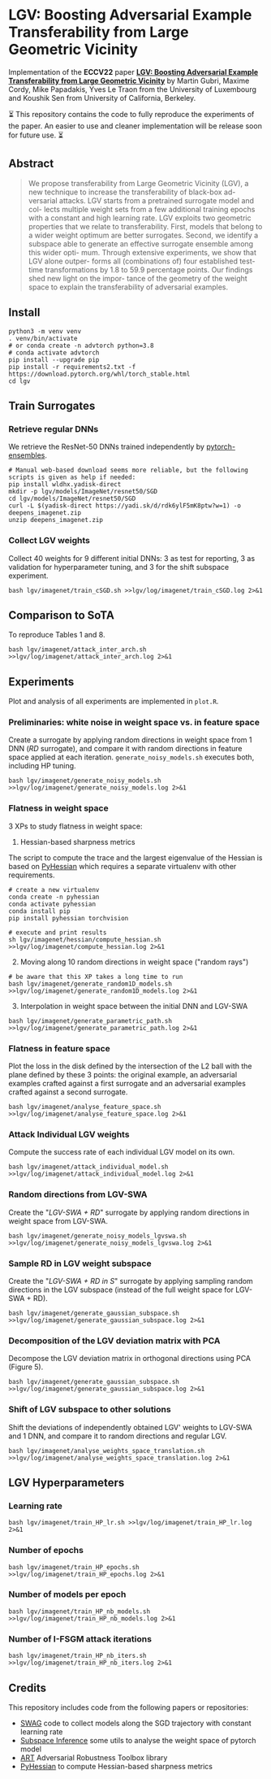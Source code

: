 # LGV: Boosting Adversarial Example Transferability from Large Geometric Vicinity

Implementation of the **ECCV22** paper **[LGV: Boosting Adversarial Example Transferability from Large Geometric Vicinity](XXX)** by Martin Gubri, Maxime Cordy, Mike Papadakis, Yves Le Traon from the University of Luxembourg and Koushik Sen from University of California, Berkeley.

⏳️ This ️repository contains the code to fully reproduce the experiments of the paper. An easier to use and cleaner implementation will be release soon for future use. ⏳

## Abstract

> We propose transferability from Large Geometric Vicinity (LGV), a new technique to increase the transferability of black-box ad- versarial attacks. LGV starts from a pretrained surrogate model and col- lects multiple weight sets from a few additional training epochs with a constant and high learning rate. LGV exploits two geometric properties that we relate to transferability. First, models that belong to a wider weight optimum are better surrogates. Second, we identify a subspace able to generate an effective surrogate ensemble among this wider opti- mum. Through extensive experiments, we show that LGV alone outper- forms all (combinations of) four established test-time transformations by 1.8 to 59.9 percentage points. Our findings shed new light on the impor- tance of the geometry of the weight space to explain the transferability of adversarial examples.

## Install

```shell script
python3 -m venv venv
. venv/bin/activate
# or conda create -n advtorch python=3.8
# conda activate advtorch
pip install --upgrade pip
pip install -r requirements2.txt -f https://download.pytorch.org/whl/torch_stable.html
cd lgv
```

## Train Surrogates

### Retrieve regular DNNs

We retrieve the ResNet-50 DNNs trained independently by [pytorch-ensembles](https://github.com/bayesgroup/pytorch-ensembles).

```shell script
# Manual web-based download seems more reliable, but the following scripts is given as help if needed:
pip install wldhx.yadisk-direct
mkdir -p lgv/models/ImageNet/resnet50/SGD 
cd lgv/models/ImageNet/resnet50/SGD
curl -L $(yadisk-direct https://yadi.sk/d/rdk6ylF5mK8ptw?w=1) -o deepens_imagenet.zip
unzip deepens_imagenet.zip
```

### Collect LGV weights

Collect 40 weights for 9 different initial DNNs: 3 as test for reporting, 3 as validation for hyperparameter tuning, 
and 3 for the shift subspace experiment.

```shell script
bash lgv/imagenet/train_cSGD.sh >>lgv/log/imagenet/train_cSGD.log 2>&1
```

## Comparison to SoTA

To reproduce Tables 1 and 8.

```shell script
bash lgv/imagenet/attack_inter_arch.sh >>lgv/log/imagenet/attack_inter_arch.log 2>&1
```


## Experiments

Plot and analysis of all experiments are implemented in `plot.R`.

### Preliminaries: white noise in weight space vs. in feature space

Create a surrogate by applying random directions in weight space from 1 DNN (_RD_ surrogate),
and compare it with random directions in feature space applied at each iteration.
`generate_noisy_models.sh` executes both, including HP tuning.

```shell script
bash lgv/imagenet/generate_noisy_models.sh >>lgv/log/imagenet/generate_noisy_models.log 2>&1
```

### Flatness in weight space
3 XPs to study flatness in weight space: 
1. Hessian-based sharpness metrics

The script to compute the trace and the largest eigenvalue of the Hessian is based on [PyHessian](https://github.com/amirgholami/PyHessian) which requires a separate virtualenv with other requirements.
```shell script
# create a new virtualenv
conda create -n pyhessian
conda activate pyhessian
conda install pip
pip install pyhessian torchvision

# execute and print results 
sh lgv/imagenet/hessian/compute_hessian.sh >>lgv/log/imagenet/compute_hessian.log 2>&1
```

2. Moving along 10 random directions in weight space ("random rays")
```shell script
# be aware that this XP takes a long time to run
bash lgv/imagenet/generate_random1D_models.sh >>lgv/log/imagenet/generate_random1D_models.log 2>&1
```
3. Interpolation in weight space between the initial DNN and LGV-SWA 
```shell script
bash lgv/imagenet/generate_parametric_path.sh >>lgv/log/imagenet/generate_parametric_path.log 2>&1
```

### Flatness in feature space

Plot the loss in the disk defined by the intersection of the L2 ball with the plane defined by these 3 points: the original example, an adversarial examples crafted against a first surrogate and an adversarial examples crafted against a second surrogate.

```shell script
bash lgv/imagenet/analyse_feature_space.sh >>lgv/log/imagenet/analyse_feature_space.log 2>&1
```

### Attack Individual LGV weights

Compute the success rate of each individual LGV model on its own.

```shell script
bash lgv/imagenet/attack_individual_model.sh >>lgv/log/imagenet/attack_individual_model.log 2>&1
```

### Random directions from LGV-SWA

Create the "_LGV-SWA + RD_" surrogate by applying random directions in weight space from LGV-SWA.

```shell script
bash lgv/imagenet/generate_noisy_models_lgvswa.sh >>lgv/log/imagenet/generate_noisy_models_lgvswa.log 2>&1
```

### Sample RD in LGV weight subspace

Create the "_LGV-SWA + RD in S_" surrogate by applying sampling random directions in the LGV subspace (instead of the full weight space for LGV-SWA + RD).

```shell script
bash lgv/imagenet/generate_gaussian_subspace.sh >>lgv/log/imagenet/generate_gaussian_subspace.log 2>&1
```

### Decomposition of the LGV deviation matrix with PCA

Decompose the LGV deviation matrix in orthogonal directions using PCA (Figure 5).

```shell script
bash lgv/imagenet/generate_gaussian_subspace.sh >>lgv/log/imagenet/generate_gaussian_subspace.log 2>&1
```

### Shift of LGV subspace to other solutions

Shift the deviations of independently obtained LGV' weights to LGV-SWA and 1 DNN, and compare it to random directions and regular LGV.

```shell script
bash lgv/imagenet/analyse_weights_space_translation.sh >>lgv/log/imagenet/analyse_weights_space_translation.log 2>&1
```


## LGV Hyperparameters

### Learning rate

```shell script
bash lgv/imagenet/train_HP_lr.sh >>lgv/log/imagenet/train_HP_lr.log 2>&1
```

### Number of epochs

```shell script
bash lgv/imagenet/train_HP_epochs.sh >>lgv/log/imagenet/train_HP_epochs.log 2>&1
```

### Number of models per epoch

```shell script
bash lgv/imagenet/train_HP_nb_models.sh >>lgv/log/imagenet/train_HP_nb_models.log 2>&1
```

### Number of I-FSGM attack iterations

```shell script
bash lgv/imagenet/train_HP_nb_iters.sh >>lgv/log/imagenet/train_HP_nb_iters.log 2>&1
```

## Credits

This repository includes code from the following papers or repositories:

- [SWAG](https://github.com/wjmaddox/swa_gaussian) code to collect models along the SGD trajectory with constant learning rate
- [Subspace Inference](https://github.com/wjmaddox/drbayes) some utils to analyse the weight space of pytorch model
- [ART](https://github.com/Trusted-AI/adversarial-robustness-toolbox) Adversarial Robustness Toolbox library
- [PyHessian](https://github.com/amirgholami/PyHessian) to compute Hessian-based sharpness metrics
